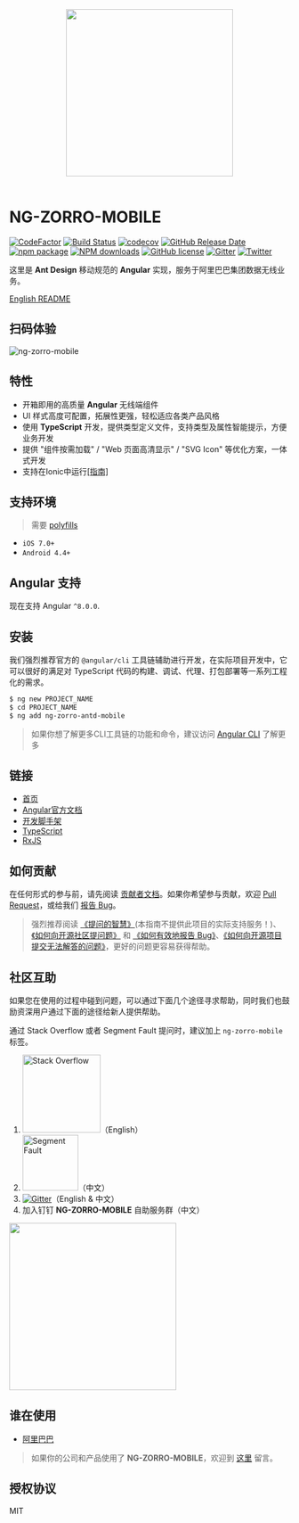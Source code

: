 <div align="center" ><img width="300" src="https://gw.alicdn.com/tfs/TB18WVWJpzqK1RjSZSgXXcpAVXa-106-120.svg"></div>
<br/>

# NG-ZORRO-MOBILE

[![CodeFactor](https://www.codefactor.io/repository/github/ng-zorro/ng-zorro-antd-mobile/badge?style=flat-square)](https://www.codefactor.io/repository/github/ng-zorro/ng-zorro-antd-mobile)
[![Build Status](https://travis-ci.com/NG-ZORRO/ng-zorro-antd-mobile.svg?branch=master)](https://travis-ci.com/NG-ZORRO/ng-zorro-antd-mobile)
[![codecov](https://codecov.io/gh/NG-ZORRO/ng-zorro-antd-mobile/branch/master/graph/badge.svg)](https://codecov.io/gh/NG-ZORRO/ng-zorro-antd-mobile)
[![GitHub Release Date](https://img.shields.io/github/release-date/NG-ZORRO/ng-zorro-antd-mobile.svg?style=flat-square)](https://github.com/NG-ZORRO/ng-zorro-antd-mobile/releases)
[![npm package](https://img.shields.io/npm/v/ng-zorro-antd-mobile.svg?style=flat-square)](https://www.npmjs.org/package/ng-zorro-antd-mobile)
[![NPM downloads](https://img.shields.io/npm/dm/ng-zorro-antd-mobile.svg?style=flat-square)](https://npmjs.org/package/ng-zorro-antd-mobile)
[![GitHub license](https://img.shields.io/github/license/mashape/apistatus.svg?style=flat-square)](https://github.com/NG-ZORRO/ng-zorro-antd-mobile/blob/master/LICENSE)
[![Gitter](https://img.shields.io/gitter/room/ng-zorro/ng-zorro-antd-mobile.svg?style=flat-square)](https://gitter.im/ng-zorro/ng-zorro-antd-mobile)
[![Twitter](https://img.shields.io/badge/Twitter-NG--ZORRO-blue.svg?style=flat-square&logo=twitter)](https://twitter.com/NG_ZORRO)

这里是 **Ant Design** 移动规范的 **Angular** 实现，服务于阿里巴巴集团数据无线业务。

[English README](README.md)

## 扫码体验

![ng-zorro-mobile](https://img.alicdn.com/tfs/TB1QMx.JwHqK1RjSZJnXXbNLpXa-260-260.png)

## 特性

- 开箱即用的高质量 **Angular** 无线端组件
- UI 样式高度可配置，拓展性更强，轻松适应各类产品风格
- 使用 **TypeScript** 开发，提供类型定义文件，支持类型及属性智能提示，方便业务开发
- 提供 "组件按需加载" / "Web 页面高清显示" / "SVG Icon" 等优化方案，一体式开发
- 支持在Ionic中运行[[指南]](https://github.com/NG-ZORRO/ng-zorro-antd-mobile/issues/4)

## 支持环境

> 需要 [polyfills](https://angular.io/guide/browser-support)

- `iOS 7.0+`
- `Android 4.4+`

## Angular 支持

现在支持 Angular `^8.0.0`.

## 安装

我们强烈推荐官方的 `@angular/cli` 工具链辅助进行开发，在实际项目开发中，它可以很好的满足对 TypeScript 代码的构建、调试、代理、打包部署等一系列工程化的需求。

```bash
$ ng new PROJECT_NAME
$ cd PROJECT_NAME
$ ng add ng-zorro-antd-mobile
```

> 如果你想了解更多CLI工具链的功能和命令，建议访问 [Angular CLI](https://github.com/angular/angular-cli) 了解更多

## 链接

- [首页](https://ng.mobile.ant.design)
- [Angular官方文档](https://angular.io/)
- [开发脚手架](https://cli.angular.io/)
- [TypeScript](https://www.typescriptlang.org/)
- [RxJS](https://github.com/ReactiveX/rxjs)

## 如何贡献

在任何形式的参与前，请先阅读 [贡献者文档](https://github.com/NG-ZORRO/ng-zorro-antd-mobile/blob/master/CONTRIBUTING.md)。如果你希望参与贡献，欢迎 [Pull Request](https://github.com/NG-ZORRO/ng-zorro-antd-mobile/pulls)，或给我们 [报告 Bug](https://ng.mobile.ant.design/issue-helper/#/zh)。

> 强烈推荐阅读 [《提问的智慧》](https://github.com/ryanhanwu/How-To-Ask-Questions-The-Smart-Way)(本指南不提供此项目的实际支持服务！)、[《如何向开源社区提问题》](https://github.com/seajs/seajs/issues/545) 和 [《如何有效地报告 Bug》](https://www.chiark.greenend.org.uk/%7Esgtatham/bugs-cn.html)、[《如何向开源项目提交无法解答的问题》](https://zhuanlan.zhihu.com/p/25795393)，更好的问题更容易获得帮助。

## 社区互助

如果您在使用的过程中碰到问题，可以通过下面几个途径寻求帮助，同时我们也鼓励资深用户通过下面的途径给新人提供帮助。

通过 Stack Overflow 或者 Segment Fault 提问时，建议加上 `ng-zorro-mobile` 标签。

1. [<img alt="Stack Overflow" src="https://cdn.sstatic.net/Sites/stackoverflow/company/img/logos/so/so-logo.svg?v=2bb144720a66" width="140" />](https://stackoverflow.com/questions/tagged/ng-zorro-mobile)（English）
2. [<img alt="Segment Fault" src="https://gw.alipayobjects.com/zos/rmsportal/hfYFfCvHTQTUKntlJbMF.svg" width="100" />](https://segmentfault.com/t/ng-zorro-mobile)（中文）
3. [![Gitter](https://img.shields.io/gitter/room/ng-zorro/ng-zorro-antd-mobile.svg?style=flat-square)](https://gitter.im/ng-zorro/ng-zorro-antd-mobile)（English & 中文）
4. 加入钉钉 **NG-ZORRO-MOBILE** 自助服务群（中文）<br/>
<img src="https://gw.alicdn.com/tfs/TB1_8dtJCzqK1RjSZPcXXbTepXa-1125-1485.jpg" width="300">

## 谁在使用

- [阿里巴巴](https://www.alibaba.com/)

> 如果你的公司和产品使用了 **NG-ZORRO-MOBILE**，欢迎到 [这里](https://github.com/NG-ZORRO/ng-zorro-antd-mobile/issues/3) 留言。

## 授权协议

MIT
